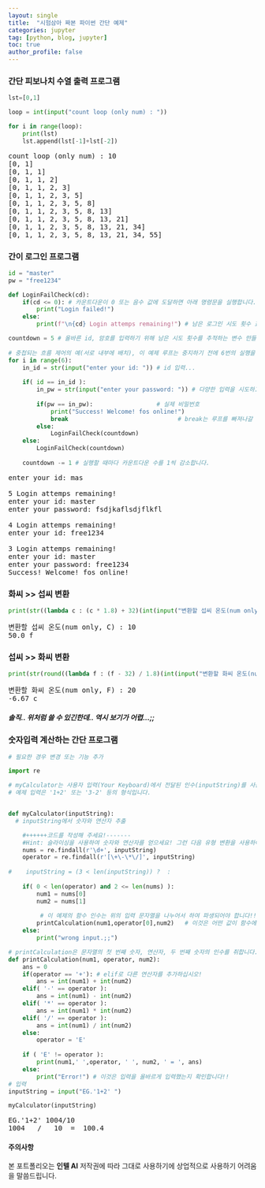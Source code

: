 ```yaml
---
layout: single
title:  "시험삼아 짜본 파이썬 간단 예제"
categories: jupyter
tag: [python, blog, jupyter]
toc: true
author_profile: false
---
```


<head>
  <style>
    table.dataframe {
      white-space: normal;
      width: 100%;
      height: 240px;
      display: block;
      overflow: auto;
      font-family: Arial, sans-serif;
      font-size: 0.9rem;
      line-height: 20px;
      text-align: center;
      border: 0px !important;
    }

    table.dataframe th {
      text-align: center;
      font-weight: bold;
      padding: 8px;
    }

    table.dataframe td {
      text-align: center;
      padding: 8px;
    }

    table.dataframe tr:hover {
      background: #b8d1f3; 
    }

    .output_prompt {
      overflow: auto;
      font-size: 0.9rem;
      line-height: 1.45;
      border-radius: 0.3rem;
      -webkit-overflow-scrolling: touch;
      padding: 0.8rem;
      margin-top: 0;
      margin-bottom: 15px;
      font: 1rem Consolas, "Liberation Mono", Menlo, Courier, monospace;
      color: $code-text-color;
      border: solid 1px $border-color;
      border-radius: 0.3rem;
      word-break: normal;
      white-space: pre;
    }

  .dataframe tbody tr th:only-of-type {
      vertical-align: middle;
  }

  .dataframe tbody tr th {
      vertical-align: top;
  }

  .dataframe thead th {
      text-align: center !important;
      padding: 8px;
  }

  .page__content p {
      margin: 0 0 0px !important;
  }

  .page__content p > strong {
    font-size: 0.8rem !important;
  }

  </style>
</head>


### 간단 피보나치 수열 출력 프로그램



```python
lst=[0,1]

loop = int(input("count loop (only num) : "))

for i in range(loop):
    print(lst)
    lst.append(lst[-1]+lst[-2])
```

<pre>
count loop (only num) : 10
[0, 1]
[0, 1, 1]
[0, 1, 1, 2]
[0, 1, 1, 2, 3]
[0, 1, 1, 2, 3, 5]
[0, 1, 1, 2, 3, 5, 8]
[0, 1, 1, 2, 3, 5, 8, 13]
[0, 1, 1, 2, 3, 5, 8, 13, 21]
[0, 1, 1, 2, 3, 5, 8, 13, 21, 34]
[0, 1, 1, 2, 3, 5, 8, 13, 21, 34, 55]
</pre>
### 간이 로그인 프로그램



```python
id = "master"
pw = "free1234"

def LoginFailCheck(cd):
    if(cd <= 0): # 카운트다운이 0 또는 음수 값에 도달하면 아래 명령문을 실행합니다.
        print("Login failed!")
    else:
        print(f"\n{cd} Login attemps remaining!") # 남은 로그인 시도 횟수 표시

countdown = 5 # 올바른 id, 암호를 입력하기 위해 남은 시도 횟수를 추적하는 변수 만들기
        
# 중첩되는 흐름 제어의 예(서로 내부에 배치), 이 예제 루프는 중지하기 전에 6번의 실행을 허용합니다.
for i in range(6):
    in_id = str(input("enter your id: ")) # id 입력...
    
    if( id == in_id ):
        in_pw = str(input("enter your password: ")) # 다양한 입력을 시도하고 어떤 일이 발생하는지 확인하십시오!
        
        if(pw == in_pw):                  # 실제 비밀번호
            print("Success! Welcome! fos online!")
            break                               # break는 루프를 빠져나갈 때 사용합니다.
        else:
            LoginFailCheck(countdown)
    else:
        LoginFailCheck(countdown)
    
    countdown -= 1 # 실행할 때마다 카운트다운 수를 1씩 감소합니다.
```

<pre>
enter your id: mas

5 Login attemps remaining!
enter your id: master
enter your password: fsdjkaflsdjflkfl

4 Login attemps remaining!
enter your id: free1234

3 Login attemps remaining!
enter your id: master
enter your password: free1234
Success! Welcome! fos online!
</pre>
### 화씨 >> 섭씨 변환



```python
print(str((lambda c : (c * 1.8) + 32)(int(input("변환할 섭씨 온도(num only, C) : ")))) + " f")
```

<pre>
변환할 섭씨 온도(num only, C) : 10
50.0 f
</pre>
### 섭씨 >> 화씨 변환



```python
print(str(round((lambda f : (f - 32) / 1.8)(int(input("변환할 화씨 온도(num only, F) : "))), 2)) + " c")
```

<pre>
변환할 화씨 온도(num only, F) : 20
-6.67 c
</pre>
##### 솔직.. 위처럼 쓸 수 있긴한데.. 역시 보기가 어렵...;;


### 숫자입력 계산하는 간단 프로그램



```python
# 필요한 경우 변경 또는 기능 추가

import re

# myCalculator는 사용자 입력(Your Keyboard)에서 전달된 인수(inputString)를 사용합니다.
# 예제 입력은 '1+2' 또는 '3-2' 등의 형식입니다.


def myCalculator(inputString):
  # inputString에서 숫자와 연산자 추출

    #++++++코드를 작성해 주세요!-------
    #Hint: 슬라이싱을 사용하여 숫자와 연산자를 얻으세요! 그런 다음 유형 변환을 사용하여 숫자와 문자를 얻습니다!
    nums = re.findall(r'\d+', inputString)
    operator = re.findall(r'[\+\-\*\/]', inputString)
    
#    inputString = (3 < len(inputString)) ?  : 
    
    if( 0 < len(operator) and 2 <= len(nums) ):
        num1 = nums[0]
        num2 = nums[1]
        
         # 이 예제의 함수 인수는 위의 입력 문자열을 나누어서 하여 파생되어야 합니다!! 
        printCalculation(num1,operator[0],num2)   # 이것은 어떤 값이 함수에 들어가는지 보여주는 예입니다! printCalculation(1,'+',2)
    else:
        print("wrong input.;;")

# printCalculation은 문자열의 첫 번째 숫자, 연산자, 두 번째 숫자의 인수를 취합니다.
def printCalculation(num1, operator, num2):
    ans = 0
    if(operator == '+'): # elif로 다른 연산자를 추가하십시오!
        ans = int(num1) + int(num2)
    elif( '-' == operator ):
        ans = int(num1) - int(num2)
    elif( '*' == operator ):
        ans = int(num1) * int(num2)
    elif( '/' == operator ):
        ans = int(num1) / int(num2)
    else:
        operator = 'E'
    
    if ( 'E' != operator ):
        print(num1,' ',operator, ' ', num2, ' = ', ans)
    else:
        print("Error!") # 이것은 입력을 올바르게 입력했는지 확인합니다!!
# 입력
inputString = input("EG.'1+2' ")

myCalculator(inputString)
```

<pre>
EG.'1+2' 1004/10
1004   /   10  =  100.4
</pre>
#### 주의사항



본 포트폴리오는 **인텔 AI** 저작권에 따라 그대로 사용하기에 상업적으로 사용하기 어려움을 말씀드립니다.  


